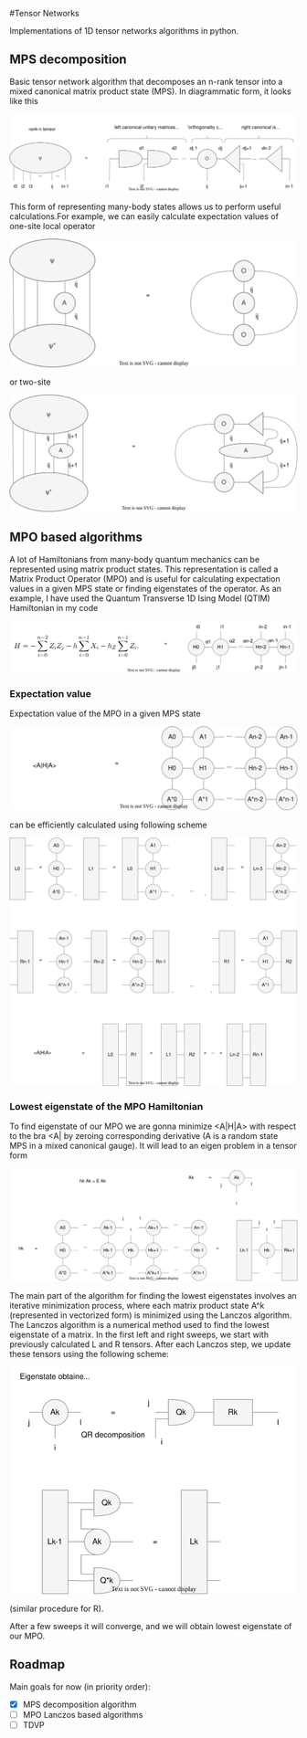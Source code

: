 #Tensor Networks

Implementations of 1D tensor networks algorithms in python.

## MPS decomposition 
Basic tensor network algorithm that decomposes an n-rank tensor into a mixed canonical matrix product state (MPS). 
In diagrammatic form, it looks like this

![d - bond dimensions](pictures/mps.svg)

This form of representing many-body states allows us to perform useful calculations.For example, we can easily calculate 
expectation values of one-site local operator

![](pictures/Ev1.svg)

or two-site 

![](pictures/Ev2.svg)

## MPO based algorithms 

A lot of Hamiltonians from many-body quantum mechanics can be represented using matrix product states. This representation 
is called a Matrix Product Operator (MPO) and is useful for calculating expectation values in a given MPS state or finding 
eigenstates of the operator. As an example, I have used the Quantum Transverse 1D Ising Model (QTIM) Hamiltonian in my code

![](pictures/qtim.svg)


### Expectation value

Expectation value of the MPO in a given MPS state 

![](pictures/mpo_ev.svg)

can be efficiently calculated using following scheme

![](pictures/ev_scheme.svg)


### Lowest eigenstate of the MPO Hamiltonian

To find eigenstate of our MPO we are gonna minimize <A|H|A> with respect to the  bra <A| by zeroing corresponding 
derivative (A is a random state MPS in a mixed canonical gauge). It will lead to an eigen problem in a tensor form

![](pictures/eigenproblem.svg)  


The main part of the algorithm for finding the lowest eigenstates involves an iterative minimization process, where each
matrix product state A^k (represented in vectorized form) is minimized using the Lanczos algorithm. The Lanczos algorithm 
is a numerical method used to find the lowest eigenstate of a matrix. In the first left and right sweeps, we start with 
previously calculated L and R tensors. After each Lanczos step, we update these tensors using the following scheme:

![](pictures/update.svg)  

(similar procedure for R).

After a few sweeps it will converge, and we will obtain lowest eigenstate of our MPO.

## Roadmap

Main goals for now (in priority order):

- [x] MPS decomposition algorithm 
- [ ] MPO Lanczos based algorithms 
- [ ] TDVP

